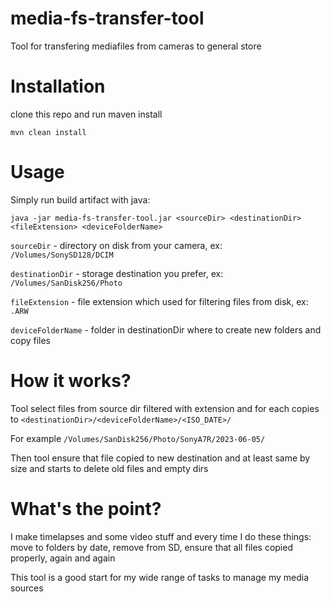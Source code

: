 # media-fs-transfer-tool

Tool for transfering mediafiles from cameras to general store

# Installation

clone this repo and run maven install

`mvn clean install`

# Usage

Simply run build artifact with java:

```
java -jar media-fs-transfer-tool.jar <sourceDir> <destinationDir> <fileExtension> <deviceFolderName>
```

`sourceDir` - directory on disk from your camera, ex: `/Volumes/SonySD128/DCIM`

`destinationDir` - storage destination you prefer, ex: `/Volumes/SanDisk256/Photo`

`fileExtension` - file extension which used for filtering files from disk, ex: `.ARW`

`deviceFolderName` - folder in destinationDir where to create new folders and copy files

# How it works?

Tool select files from source dir filtered with extension and for each copies to `<destinationDir>/<deviceFolderName>/<ISO_DATE>/`

For example `/Volumes/SanDisk256/Photo/SonyA7R/2023-06-05/`

Then tool ensure that file copied to new destination and at least same by size and starts to delete old files and empty dirs

# What's the point?

I make timelapses and some video stuff and every time I do these things: move to folders by date, remove from SD, ensure that all files copied properly, again and again

This tool is a good start for my wide range of tasks to manage my media sources
